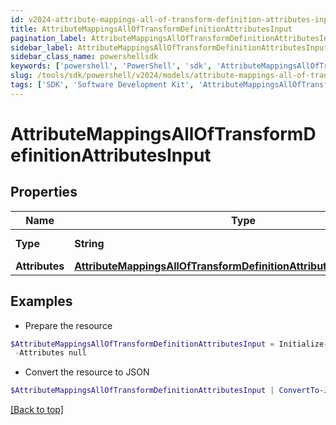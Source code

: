 ```yaml
---
id: v2024-attribute-mappings-all-of-transform-definition-attributes-input
title: AttributeMappingsAllOfTransformDefinitionAttributesInput
pagination_label: AttributeMappingsAllOfTransformDefinitionAttributesInput
sidebar_label: AttributeMappingsAllOfTransformDefinitionAttributesInput
sidebar_class_name: powershellsdk
keywords: ['powershell', 'PowerShell', 'sdk', 'AttributeMappingsAllOfTransformDefinitionAttributesInput', 'V2024AttributeMappingsAllOfTransformDefinitionAttributesInput'] 
slug: /tools/sdk/powershell/v2024/models/attribute-mappings-all-of-transform-definition-attributes-input
tags: ['SDK', 'Software Development Kit', 'AttributeMappingsAllOfTransformDefinitionAttributesInput', 'V2024AttributeMappingsAllOfTransformDefinitionAttributesInput']
---
```



# AttributeMappingsAllOfTransformDefinitionAttributesInput

## Properties

Name | Type | Description | Notes
------------ | ------------- | ------------- | -------------
**Type** | **String** | The Type of Attribute | [optional] 
**Attributes** | [**AttributeMappingsAllOfTransformDefinitionAttributesInputAttributes**](attribute-mappings-all-of-transform-definition-attributes-input-attributes) |  | [optional] 

## Examples

- Prepare the resource
```powershell
$AttributeMappingsAllOfTransformDefinitionAttributesInput = Initialize-AttributeMappingsAllOfTransformDefinitionAttributesInput  -Type accountAttribute `
 -Attributes null
```

- Convert the resource to JSON
```powershell
$AttributeMappingsAllOfTransformDefinitionAttributesInput | ConvertTo-JSON
```


[[Back to top]](#) 

